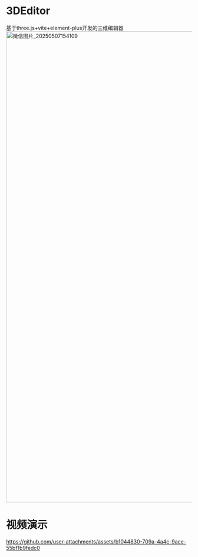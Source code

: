 # 3DEditor
基于three.js+vite+element-plus开发的三维编辑器
<img width="1280" alt="微信图片_20250507154109" src="https://github.com/user-attachments/assets/dab1743f-fee1-499b-b5db-ce145e072a15" />
# 视频演示

https://github.com/user-attachments/assets/b1044830-709a-4a4c-9ace-55bf1b9fedc0

